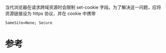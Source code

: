 当代浏览器在请求跨域资源时会限制 set-cookie 字段。为了解决这一问题，应将资源链接设为 https 协议，并在 cookie 中携带 

```
SameSite=None; Secure
```

# 参考

[^1]: 完美解决Chrome Cookie SameSite跨站限制. https://www.mostintelligentape.com/2022/03/07/%E6%8A%80%E6%9C%AF%E6%89%8B%E5%86%8C/2022-03-08-chrome-cookie-%E8%B7%A8%E7%AB%99/.